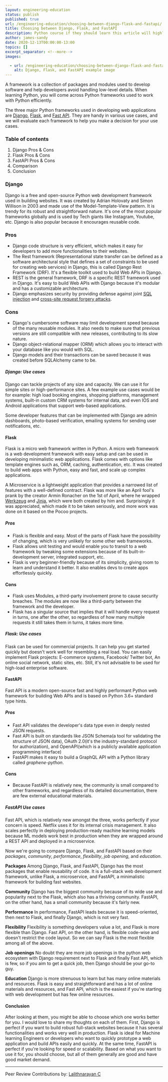 ```yaml
---
layout: engineering-education
status: publish
published: true
url: /engineering-education/choosing-between-django-flask-and-fastapi/
title: Choosing between Django, Flask, and FastAPI
description: Python course if they should learn this article will highlight some features that will enable a beginner to make an informed decision between Django, Flask, or Fast API.
author: james-sandy
date: 2020-12-13T00:00:00-13:00
topics: []
excerpt_separator: <!--more-->
images:

  - url: /engineering-education/choosing-between-django-flask-and-fastapi/hero.jpg
    alt: Django, Flask, and FastAPI example image
---
```

A framework is a collection of packages and modules used to develop software and help developers avoid handling low-level details. When learning Python, you will come across Python frameworks used to work with Python efficiently. 
<!--more-->
The three major Python frameworks used in developing web applications are [Django](https://www.djangoproject.com/), [Flask](https://en.wikipedia.org/wiki/Flask_(web_framework)), and [Fast API](https://fastapi.tiangolo.com/). They are handy in various use cases, and we will evaluate each framework to help you make a decision for your use cases.

### Table of contents
1. Django Pros & Cons
2. Flask Pros & Cons
3. FastAPI Pros & Cons
4. Comparison
5. Conclusion

### Django
Django is a free and open-source Python web development framework used in building websites. It was created by Adrian Holovaty and Simon Willison in 2003 and made use of the Model-Template-View pattern. It is trendy for its robust and straightforward nature. It's one of the most popular frameworks globally and is used by Tech giants like Instagram, Youtube, etc. Django is also popular because it encourages reusable code.

### Pros
- Django code structure is very efficient, which makes it easy for developers to add more functionalities to their websites.
- The Rest framework (Representational state transfer can be defined as a software architectural style that defines a set of constraints to be used for creating web services) in Django, this is called Django Rest Framework (DRF). It's a flexible toolkit used to build Web APIs in Django. 
- REST is the general framework, DRF is a specific REST framework used in Django. It's easy to build Web APIs with Django because it's modular and has a customizable architecture.
- Django emphasizes security by providing defense against joint [SQL injection](https://en.wikipedia.org/wiki/SQL_injection) and [cross-site request forgery attacks](https://en.wikipedia.org/wiki/Cross-site_request_forgery).

### Cons
- Django's cumbersome software may limit development speed because of the many reusable modules. It also needs to make sure that previous versions are still compatible with new releases, contributing to its slow nature. 
- Django object-relational mapper (ORM) which allows you to interact with your database like you would with SQL. 
- Django models and their transactions can be saved because it was created before SQLAlchemy came to be.

##### Django: Use cases
Django can tackle projects of any size and capacity. We can use it for simple sites or high-performance sites. A few example use cases would be for example: high load booking engines, shopping platforms, management systems, built-in custom CRM systems for internal data, and even IOS and Android applications that support web-based applications. 

Some developer features that can be implemented with Django are admin dashboards, photo-based verification, emailing systems for sending user notifications, etc.

#### Flask
Flask is a micro web framework written in Python. A micro web framework is a web development framework with easy setup and can be used in developing minimalistic web applications. Flask comes with options like template engines such as, ORM, caching, authentication, etc. It was created to build web apps with Python, easy and fast, and scale up complex applications. 

A Microservice is a lightweight application that provides a narrowed list of features with a well-defined contract. Flask was more like an April fool's prank by the creator Armin Ronacher on the 1st of April, where he wrapped [Werkzeug](https://werkzeug.palletsprojects.com/en/1.0.x/) and [Jinja](https://jinja.palletsprojects.com/en/2.11.x/), which were both created by him and. Surprisingly it was appreciated, which made it to be taken seriously, and more work was done on it based on the Pocoo projects.

##### Pros
- Flask is flexible and easy. Most of the parts of Flask have the possibility of changing, which is very unlikely for some other web frameworks.
- Flask allows unit testing and would enable you to transit to a web framework by tweaking some extensions because of its built-in-development server, integrated support, etc.
- Flask is very beginner-friendly because of its simplicity, giving room to learn and understand it better. It also enables devs to create apps effortlessly quickly. 

#### Cons
- Flask uses Modules, a third-party involvement prone to cause security breaches. The modules are now like a third-party between the framework and the developer.
- Flask has a singular source that implies that it will handle every request in turns, one after the other, so regardless of how many multiple requests it still takes them in turns, it takes more time.

##### Flask: Use cases
Flask can be used for commercial projects. It can help you get started quickly but doesn't work well for resembling a real load. You can easily implement Flask projects: E-commerce systems, Facebook/ Twitter bot, An online social network, static sites, etc. Still, it's not advisable to be used for high-load enterprise software.

#### FastAPI  
Fast API is a modern open-source fast and highly performant Python web framework for building Web APIs and is based on Python 3.6+ standard type hints. 

##### Pros
- Fast API validates the developer's data type even in deeply nested JSON requests.
- Fast API is built on standards like JSON Schema(a tool for validating the structure of JSON data), OAuth 2.0(it's the industry-standard protocol for authorization), and OpenAPI(which is a publicly available application programming interface)
- FastAPI makes it easy to build a GraphQL API with a Python library called *graphene-python*.

#### Cons
- Because FastAPI is relatively new, the community is small compared to other frameworks, and regardless of its detailed documentation, there are few external educational materials.

##### FastAPI Use cases
Fast API, which is relatively new amongst the three, works perfectly if your concern is speed. Netflix uses it for its internal crisis management. It also scales perfectly in deploying production-ready machine learning models because ML models work best in production when they are wrapped around a REST API and deployed in a microservice.

Now we're going to compare Django, Flask, and FastAPI based on their *packages*, *community*, *performance*, *flexibility*, *job opening*, and *education*.

**Packages**
Among Django, Flask, and FastAPI, Django has the most packages that enable reusability of code. It is a full-stack web development framework, unlike Flask, a microservice, and FastAPI, a minimalistic framework for building fast websites.

**Community**
Django has the biggest community because of its wide use and popularity next to the Flask, which also has a thriving community. FastAPI, on the other hand, has a small community because it's fairly new.

**Performance**
In performance, FastAPI leads because it is speed-oriented, then next to Flask, and finally Django, which is not very fast.

**Flexibility**
Flexibility is something developers value a lot, and Flask is more flexible than Django. Fast API, on the other hand, is flexible code-wise and doesn't restrict the code layout. So we can say Flask is the most flexible among all of the above.

**Job openings**
No doubt they are more job openings in the python web ecosystem with Django requirement next to Flask and finally Fast API, which is few, so if you aim to get a quick job, then Django should be your go-to guy.

**Education**
Django is more strenuous to learn but has many online materials and resources. Flask is easy and straightforward and has a lot of online materials and resources, and Fast API, which is the easiest if you're starting with web development but has few online resources.

#### Conclusion
After looking at them, you might be able to choose which one works better for you. I would love to share my thoughts on each of them. First, Django is perfect if you want to build robust full-stack websites because it has several functionalities and works very well in production. Flask is ideal for Machine learning Engineers or developers who want to quickly prototype a web application and build APIs easily and quickly. At the same time, FastAPI is perfect if you're looking for speed or scalability. Based on what you want to use it for, you should choose, but all of them generally are good and have good market demand.

---
Peer Review Contributions by: [Lalithnarayan C](/engineering-education/authors/lalithnarayan-c/)
